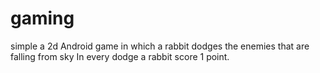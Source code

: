 # gaming
simple a 2d Android game in which a rabbit dodges the enemies that are falling from sky 
In every dodge a rabbit score 1 point.
